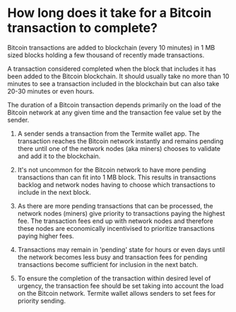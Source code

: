 # How long does it take for a Bitcoin transaction to complete?

Bitcoin transactions are added to blockchain (every 10 minutes) in 1 MB sized blocks holding a few thousand of recently made transactions. 

A transaction considered completed when the block that includes it has been added to the Bitcoin blockchain. It should usually take no more than 10 minutes to see a transaction included in the blockchain but can also take 20-30 minutes or even hours. 

The duration of a Bitcoin transaction depends primarily on the load of the Bitcoin network at any given time and the transaction fee value set by the sender.

1. A sender sends a transaction from the Termite wallet app. The transaction reaches the Bitcoin network instantly and remains pending there until one of the network nodes (aka miners) chooses to validate and add it to the blockchain.

2. It's not uncommon for the Bitcoin network to have more pending transactions than can fit into 1 MB block. This results in transactions backlog and network nodes having to choose which transactions to include in the next block.

3. As there are more pending transactions that can be processed, the network nodes (miners) give priority to transactions paying the highest fee. The transaction fees end up with network nodes and therefore these nodes are economically incentivised to prioritize transactions paying higher fees.

4. Transactions may remain in 'pending' state for hours or even days until the network becomes less busy and transaction fees for pending transactions become sufficient for inclusion in the next batch.

5. To ensure the completion of the transaction within desired level of urgency, the transaction fee should be set taking into account the load on the Bitcoin network. Termite wallet allows senders to set fees for priority sending.
